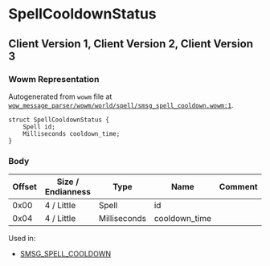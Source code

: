 # SpellCooldownStatus

## Client Version 1, Client Version 2, Client Version 3

### Wowm Representation

Autogenerated from `wowm` file at [`wow_message_parser/wowm/world/spell/smsg_spell_cooldown.wowm:1`](https://github.com/gtker/wow_messages/tree/main/wow_message_parser/wowm/world/spell/smsg_spell_cooldown.wowm#L1).
```rust,ignore
struct SpellCooldownStatus {
    Spell id;
    Milliseconds cooldown_time;
}
```
### Body

| Offset | Size / Endianness | Type | Name | Comment |
| ------ | ----------------- | ---- | ---- | ------- |
| 0x00 | 4 / Little | Spell | id |  |
| 0x04 | 4 / Little | Milliseconds | cooldown_time |  |


Used in:
* [SMSG_SPELL_COOLDOWN](smsg_spell_cooldown.md)

